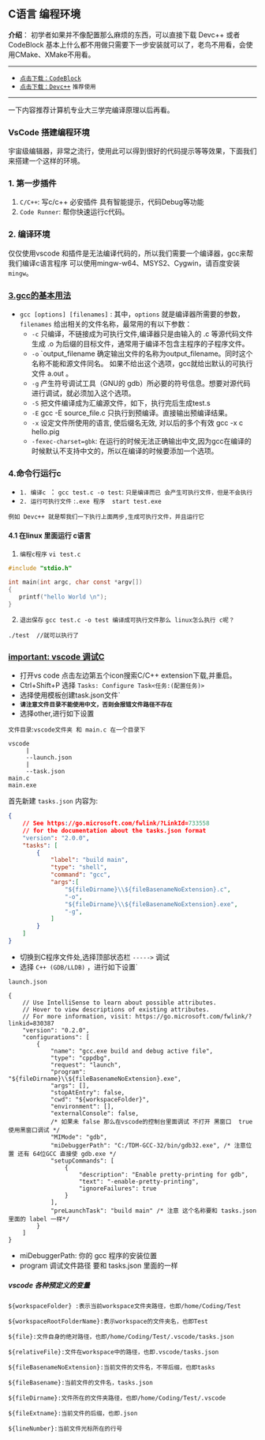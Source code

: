 ## C语言 编程环境
**介绍**： 初学者如果并不像配置那么麻烦的东西，可以直接下载 Devc++ 或者 CodeBlock 基本上什么都不用做只需要下一步安装就可以了，老鸟不用看，会使用CMake、XMake不用看。

----

- [`点击下载：CodeBlock`](http://www.codeblocks.org/downloads)
- [`点击下载：Devc++`](https://sourceforge.net/projects/orwelldevcpp/) `推荐使用`


-----
一下内容推荐计算机专业大三学完编译原理以后再看。


### VsCode 搭建编程环境
宇宙级编辑器，非常之流行，使用此可以得到很好的代码提示等等效果，下面我们来搭建一个这样的环境。

### 1. 第一步插件
1. `C/C++`: 写c/c++ 必安插件 具有智能提示，代码Debug等功能
2. `Code Runner`: 帮你快速运行c代码。

### 2. 编译环境
仅仅使用vscode 和插件是无法编译代码的，所以我们需要一个编译器，gcc来帮我们编译c语言程序 可以使用mingw-w64、MSYS2、Cygwin，请百度安装 `mingw`。

### [3.gcc的基本用法](#)
* `gcc [options] [filenames]` : 其中，`options` 就是编译器所需要的参数，`filenames` 给出相关的文件名称，最常用的有以下参数：
  * `-c` 只编译，不链接成为可执行文件,编译器只是由输入的 .c 等源代码文件生成 .o 为后缀的目标文件，通常用于编译不包含主程序的子程序文件。
  * `-o` `output_filename 确定输出文件的名称为output_filename。同时这个名称不能和源文件同名。
        如果不给出这个选项，gcc就给出默认的可执行文件 a.out 。
  * `-g` 产生符号调试工具（GNU的 gdb）所必要的符号信息。想要对源代码进行调试，就必须加入这个选项。
  * `-S` 把文件编译成为汇编源文件，如下，执行完后生成test.s
  * `-E` gcc -E source_file.c 只执行到预编译。直接输出预编译结果。
  * `-x` 设定文件所使用的语言, 使后缀名无效, 对以后的多个有效 gcc -x c hello.pig 
  * `-fexec-charset=gbk`: 在运行的时候无法正确输出中文,因为gcc在编译的时候默认不支持中文的，所以在编译的时候要添加一个选项。
### 4.命令行运行c
* `1. 编译c `： `gcc test.c -o test`: `只是编译而已 会产生可执行文件，但是不会执行`
* `2. 运行可执行文件` :` .exe 程序  start test.exe `

`例如 Devc++ 就是帮我们一下执行上面两步,生成可执行文件，并且运行它`

#### 4.1 在linux 里面运行 c语言
1. `编程c程序`  `vi test.c`
```c
#include "stdio.h"

int main(int argc, char const *argv[])
{
   printf("hello World \n");
}
```
2. `退出保存` `gcc test.c -o test 编译成可执行文件那么 linux怎么执行 c呢？`

```shell
./test  //就可以执行了
```

### [important: vscode 调试C](#)

* 打开vs code 点击左边第五个icon搜索C/C++ extension下载,并重启。
* Ctrl+Shift+P 选择 `Tasks: Configure Task<任务:(配置任务)>`
* 选择使用模板创建task.json文件`
* **`请注意文件目录不能使用中文，否则会报错文件路径不存在`**
* 选择other,进行如下设置

`文件目录`:`vscode文件夹 和 main.c 在一个目录下`

```
vscode
     |
     --launch.json
     |
     --task.json
main.c
main.exe
```
首先新建 `tasks.json` 内容为:
```json
{
    // See https://go.microsoft.com/fwlink/?LinkId=733558
    // for the documentation about the tasks.json format
    "version": "2.0.0",
    "tasks": [
        {
            "label": "build main",
            "type": "shell",
            "command": "gcc",
            "args":[
                "${fileDirname}\\${fileBasenameNoExtension}.c",
                "-o",
                "${fileDirname}\\${fileBasenameNoExtension}.exe",
                "-g",
            ]
        }
    ]
}
```

* 切换到C程序文件处,选择顶部状态栏 `----->` 调试
* 选择 `C++ (GDB/LLDB)` ，进行如下设置`

`launch.json`
```node
{
    // Use IntelliSense to learn about possible attributes.
    // Hover to view descriptions of existing attributes.
    // For more information, visit: https://go.microsoft.com/fwlink/?linkid=830387
    "version": "0.2.0",
    "configurations": [
        {
            "name": "gcc.exe build and debug active file",
            "type": "cppdbg",
            "request": "launch",
            "program": "${fileDirname}\\${fileBasenameNoExtension}.exe",
            "args": [],
            "stopAtEntry": false,
            "cwd": "${workspaceFolder}",
            "environment": [],
            "externalConsole": false,
            /* 如果未 false 那么在vscode的控制台里面调试 不打开 黑窗口  true 使用黑窗口调试 */
            "MIMode": "gdb",
            "miDebuggerPath": "C:/TDM-GCC-32/bin/gdb32.exe", /* 注意位置 还有 64位GCC 直接使 gdb.exe */
            "setupCommands": [
                {
                    "description": "Enable pretty-printing for gdb",
                    "text": "-enable-pretty-printing",
                    "ignoreFailures": true
                }
            ],
            "preLaunchTask": "build main" /* 注意 这个名称要和 tasks.json 里面的 label 一样*/
        }
    ]
}
```

* miDebuggerPath: 你的 gcc 程序的安装位置
* program 调试文件路径 要和 tasks.json 里面的一样

##### vscode 各种预定义的变量
```node
${workspaceFolder} :表示当前workspace文件夹路径，也即/home/Coding/Test

${workspaceRootFolderName}:表示workspace的文件夹名，也即Test

${file}:文件自身的绝对路径，也即/home/Coding/Test/.vscode/tasks.json

${relativeFile}:文件在workspace中的路径，也即.vscode/tasks.json

${fileBasenameNoExtension}:当前文件的文件名，不带后缀，也即tasks

${fileBasename}:当前文件的文件名，tasks.json

${fileDirname}:文件所在的文件夹路径，也即/home/Coding/Test/.vscode

${fileExtname}:当前文件的后缀，也即.json

${lineNumber}:当前文件光标所在的行号
```